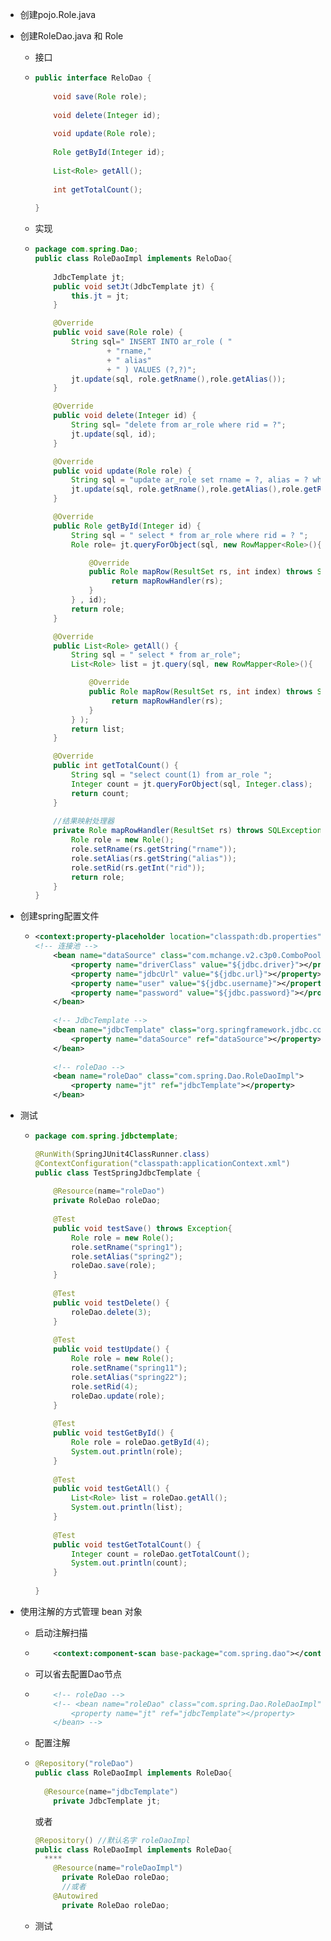 - 创建pojo.Role.java

- 创建RoleDao.java 和 Role

  - 接口

  - ```java
    public interface ReloDao {
    	
    	void save(Role role);
    	
    	void delete(Integer id);
    	
    	void update(Role role);
    	
    	Role getById(Integer id);
    	
    	List<Role> getAll();
    	
    	int getTotalCount();
    	
    }
    
    ```

  - 实现

  - ```java
    package com.spring.Dao;
    public class RoleDaoImpl implements ReloDao{
    	
    	JdbcTemplate jt;
    	public void setJt(JdbcTemplate jt) {
    		this.jt = jt;
    	}
    
    	@Override
    	public void save(Role role) {
    		String sql=" INSERT INTO ar_role ( "
    				+ "rname,"
    				+ " alias"
    				+ " ) VALUES (?,?)";
    		jt.update(sql, role.getRname(),role.getAlias());
    	}
    
    	@Override
    	public void delete(Integer id) {
    		String sql= "delete from ar_role where rid = ?";
    		jt.update(sql, id);	
    	}
    
    	@Override
    	public void update(Role role) {
    		String sql = "update ar_role set rname = ?, alias = ? where id = ?";
    		jt.update(sql, role.getRname(),role.getAlias(),role.getRid());	
    	}
    
    	@Override
    	public Role getById(Integer id) {
    		String sql = " select * from ar_role where rid = ? ";
    		Role role= jt.queryForObject(sql, new RowMapper<Role>(){
    
    			@Override
    			public Role mapRow(ResultSet rs, int index) throws SQLException {
    				 return mapRowHandler(rs);
    			}
    		} , id);
    		return role;
    	}
    
    	@Override
    	public List<Role> getAll() {
    		String sql = " select * from ar_role";
    		List<Role> list = jt.query(sql, new RowMapper<Role>(){
    
    			@Override
    			public Role mapRow(ResultSet rs, int index) throws SQLException {
    				 return mapRowHandler(rs);
    			}
    		} );
    		return list;
    	}
    
    	@Override
    	public int getTotalCount() {
    		String sql = "select count(1) from ar_role ";
    		Integer count = jt.queryForObject(sql, Integer.class);
    		return count;
    	}
    	
    	//结果映射处理器
    	private Role mapRowHandler(ResultSet rs) throws SQLException {
    		Role role = new Role();
    		role.setRname(rs.getString("rname"));
    		role.setAlias(rs.getString("alias"));
    		role.setRid(rs.getInt("rid"));
    		return role;
    	}	
    }
    ```

- 创建spring配置文件

  - ```xml
    <context:property-placeholder location="classpath:db.properties" />
    <!-- 连接池 -->
    	<bean name="dataSource" class="com.mchange.v2.c3p0.ComboPooledDataSource">
    		<property name="driverClass" value="${jdbc.driver}"></property>
    		<property name="jdbcUrl" value="${jdbc.url}"></property>
    		<property name="user" value="${jdbc.username}"></property>
    		<property name="password" value="${jdbc.password}"></property>
    	</bean>
    	
    	<!-- JdbcTemplate -->
    	<bean name="jdbcTemplate" class="org.springframework.jdbc.core.JdbcTemplate">
    		<property name="dataSource" ref="dataSource"></property>
    	</bean>
    	
    	<!-- roleDao -->
    	<bean name="roleDao" class="com.spring.Dao.RoleDaoImpl">
    		<property name="jt" ref="jdbcTemplate"></property>
    	</bean>
    ```

- 测试

  - ```java
    package com.spring.jdbctemplate;
    
    @RunWith(SpringJUnit4ClassRunner.class)
    @ContextConfiguration("classpath:applicationContext.xml")
    public class TestSpringJdbcTemplate {
    	
    	@Resource(name="roleDao")
    	private RoleDao roleDao;
    	
    	@Test
    	public void testSave() throws Exception{
    		Role role = new Role();
    		role.setRname("spring1");
    		role.setAlias("spring2");
    		roleDao.save(role);
    	}
    	
    	@Test
    	public void testDelete() {
    		roleDao.delete(3);
    	}
    	
    	@Test
    	public void testUpdate() {
    		Role role = new Role();
    		role.setRname("spring11");
    		role.setAlias("spring22");
    		role.setRid(4);
    		roleDao.update(role);
    	}
    	
    	@Test
    	public void testGetById() {
    		Role role = roleDao.getById(4);
    		System.out.println(role);
    	}
    	
    	@Test
    	public void testGetAll() {
    		List<Role> list = roleDao.getAll();
    		System.out.println(list);
    	}
    	
    	@Test
    	public void testGetTotalCount() {
    		Integer count = roleDao.getTotalCount();
    		System.out.println(count);
    	}
    	
    }
    
    ```

    

- 使用注解的方式管理 bean 对象

  - 启动注解扫描

  - ```xml
    	<context:component-scan base-package="com.spring.dao"></context:component-scan>
    ```

  - 可以省去配置Dao节点

  - ```xml
    	<!-- roleDao -->
    	<!-- <bean name="roleDao" class="com.spring.Dao.RoleDaoImpl">
    		<property name="jt" ref="jdbcTemplate"></property>
    	</bean> -->
    ```

  - 配置注解

  - ```java
    @Repository("roleDao")
    public class RoleDaoImpl implements RoleDao{
      
      @Resource(name="jdbcTemplate")
        private JdbcTemplate jt;
    ```

    或者

    ```java
    @Repository() //默认名字 roleDaoImpl
    public class RoleDaoImpl implements RoleDao{
      ****
        @Resource(name="roleDaoImpl")
          private RoleDao roleDao;
          //或者
        @Autowired
          private RoleDao roleDao;
    ```

  - 测试
